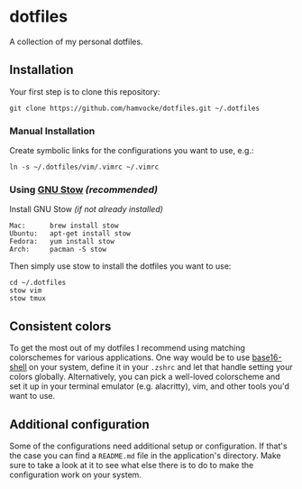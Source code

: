 dotfiles
========

A collection of my personal dotfiles. 

Installation
------------
Your first step is to clone this repository:

    git clone https://github.com/hamvocke/dotfiles.git ~/.dotfiles

### Manual Installation
Create symbolic links for the configurations you want to use, e.g.:

    ln -s ~/.dotfiles/vim/.vimrc ~/.vimrc


### Using [GNU Stow](https://www.gnu.org/software/stow/) _(recommended)_
Install GNU Stow _(if not already installed)_

    Mac:      brew install stow
    Ubuntu:   apt-get install stow
    Fedora:   yum install stow
    Arch:     pacman -S stow

Then simply use stow to install the dotfiles you want to use:

    cd ~/.dotfiles
    stow vim
    stow tmux

Consistent colors
-----------------
To get the most out of my dotfiles I recommend using matching colorschemes for various applications. One way would be to use [base16-shell](https://github.com/chriskempson/base16-shell) on your system, define it in your `.zshrc` and let that handle setting your colors globally. Alternatively, you can pick a well-loved colorscheme and set it up in your terminal emulator (e.g. alacritty), vim, and other tools you'd want to use. 

Additional configuration
------------------------
Some of the configurations need additional setup or configuration. If that's the case you can find a `README.md` file in the application's directory. Make sure to take a look at it to see what else there is to do to make the configuration work on your system.
